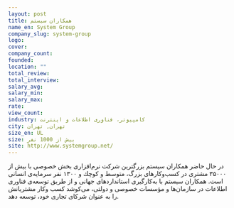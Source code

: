 ```yaml
---
layout: post
title: همکاران سیستم
name_en: System Group
company_slug: system-group
logo: 
cover: 
company_count:
founded:
location: ""
total_review: 
total_interview: 
salary_avg: 
salary_min: 
salary_max: 
rate: 
view_count: 
industry: کامپیوتر، فناوری اطلاعات و اینترنت
city: تهران, تهران
size_en: UL
size: بیش از 1000 نفر
site: http://www.systemgroup.net/
---
```


در حال حاضر همکاران سیستم بزرگترین شرکت نرم‌افزاری بخش خصوصی با بیش از ۳۵۰۰۰ مشتری در كسب‌و‌كارهای بزرگ، متوسط و كوچك و ۱۳۰۰ نفر سرمایه‌ی انسانی است.  همکاران سیستم با به‌کارگیری استانداردهای جهانی و از طریق توسعه‌‌ی فناوری اطلاعات در سازمان‌ها و مؤسسات خصوصی و دولتی، می‌کوشد کسب‌ و‌کار مشتریانش را به عنوان شرکای تجاری خود، توسعه دهد.
